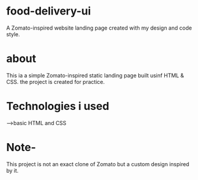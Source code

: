 # food-delivery-ui
A Zomato-inspired website landing page created with my design and code style.

# about
This ia a simple Zomato-inspired static landing page built usinf HTML & CSS.
the project is created for practice.

# Technologies i used
-->basic HTML and CSS

# Note-
This project is not an exact clone of Zomato but a custom design inspired by it.
